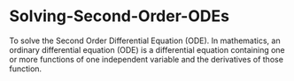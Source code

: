 # Solving-Second-Order-ODEs
To solve the Second Order Differential Equation (ODE). In mathematics, an ordinary differential equation (ODE) is a differential equation containing one or more functions of one independent variable and the derivatives of those function.
